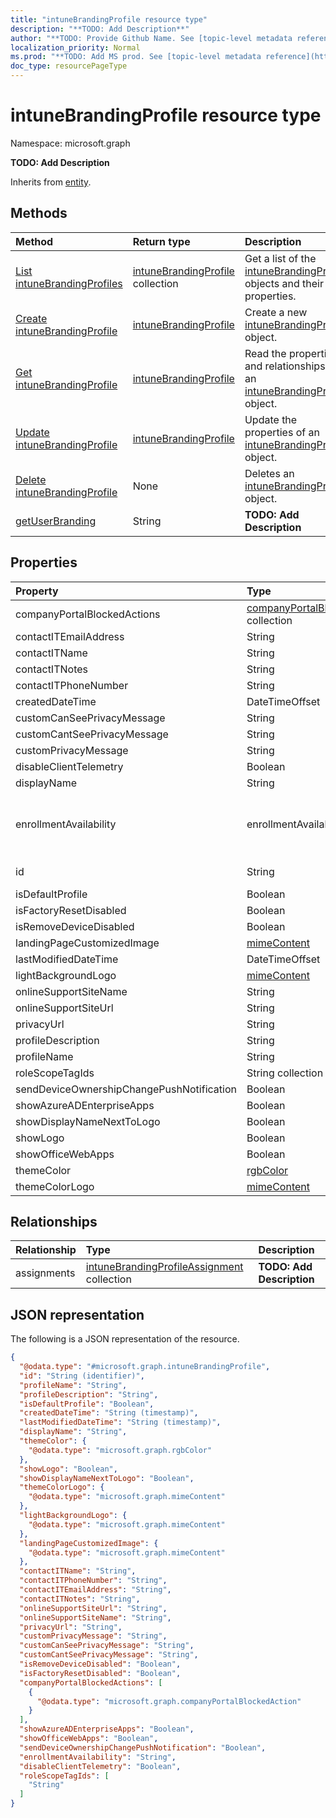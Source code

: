 ```yaml
---
title: "intuneBrandingProfile resource type"
description: "**TODO: Add Description**"
author: "**TODO: Provide Github Name. See [topic-level metadata reference](https://msgo.azurewebsites.net/add/document/guidelines/metadata.html#topic-level-metadata)**"
localization_priority: Normal
ms.prod: "**TODO: Add MS prod. See [topic-level metadata reference](https://msgo.azurewebsites.net/add/document/guidelines/metadata.html#topic-level-metadata)**"
doc_type: resourcePageType
---
```


# intuneBrandingProfile resource type

Namespace: microsoft.graph

**TODO: Add Description**


Inherits from [entity](../resources/entity.md).

## Methods
|Method|Return type|Description|
|:---|:---|:---|
|[List intuneBrandingProfiles](../api/intune-intunebrandingprofile-list.md)|[intuneBrandingProfile](../resources/intune-intunebrandingprofile.md) collection|Get a list of the [intuneBrandingProfile](../resources/intunebrandingprofile.md) objects and their properties.|
|[Create intuneBrandingProfile](../api/intune-intunebrandingprofile-create.md)|[intuneBrandingProfile](../resources/intune-intunebrandingprofile.md)|Create a new [intuneBrandingProfile](../resources/intune-intunebrandingprofile.md) object.|
|[Get intuneBrandingProfile](../api/intune-intunebrandingprofile-get.md)|[intuneBrandingProfile](../resources/intune-intunebrandingprofile.md)|Read the properties and relationships of an [intuneBrandingProfile](../resources/intune-intunebrandingprofile.md) object.|
|[Update intuneBrandingProfile](../api/intune-intunebrandingprofile-update.md)|[intuneBrandingProfile](../resources/intune-intunebrandingprofile.md)|Update the properties of an [intuneBrandingProfile](../resources/intune-intunebrandingprofile.md) object.|
|[Delete intuneBrandingProfile](../api/intune-intunebrandingprofile-delete.md)|None|Deletes an [intuneBrandingProfile](../resources/intune-intunebrandingprofile.md) object.|
|[getUserBranding](../api/intune-intunebrandingprofile-getuserbranding.md)|String|**TODO: Add Description**|

## Properties
|Property|Type|Description|
|:---|:---|:---|
|companyPortalBlockedActions|[companyPortalBlockedAction](../resources/intune-companyportalblockedaction.md) collection|**TODO: Add Description**|
|contactITEmailAddress|String|**TODO: Add Description**|
|contactITName|String|**TODO: Add Description**|
|contactITNotes|String|**TODO: Add Description**|
|contactITPhoneNumber|String|**TODO: Add Description**|
|createdDateTime|DateTimeOffset|**TODO: Add Description**|
|customCanSeePrivacyMessage|String|**TODO: Add Description**|
|customCantSeePrivacyMessage|String|**TODO: Add Description**|
|customPrivacyMessage|String|**TODO: Add Description**|
|disableClientTelemetry|Boolean|**TODO: Add Description**|
|displayName|String|**TODO: Add Description**|
|enrollmentAvailability|enrollmentAvailabilityOptions|**TODO: Add Description**. Possible values are: `availableWithPrompts`, `availableWithoutPrompts`, `unavailable`.|
|id|String|**TODO: Add Description** Inherited from [entity](../resources/entity.md)|
|isDefaultProfile|Boolean|**TODO: Add Description**|
|isFactoryResetDisabled|Boolean|**TODO: Add Description**|
|isRemoveDeviceDisabled|Boolean|**TODO: Add Description**|
|landingPageCustomizedImage|[mimeContent](../resources/intune-mimecontent.md)|**TODO: Add Description**|
|lastModifiedDateTime|DateTimeOffset|**TODO: Add Description**|
|lightBackgroundLogo|[mimeContent](../resources/intune-mimecontent.md)|**TODO: Add Description**|
|onlineSupportSiteName|String|**TODO: Add Description**|
|onlineSupportSiteUrl|String|**TODO: Add Description**|
|privacyUrl|String|**TODO: Add Description**|
|profileDescription|String|**TODO: Add Description**|
|profileName|String|**TODO: Add Description**|
|roleScopeTagIds|String collection|**TODO: Add Description**|
|sendDeviceOwnershipChangePushNotification|Boolean|**TODO: Add Description**|
|showAzureADEnterpriseApps|Boolean|**TODO: Add Description**|
|showDisplayNameNextToLogo|Boolean|**TODO: Add Description**|
|showLogo|Boolean|**TODO: Add Description**|
|showOfficeWebApps|Boolean|**TODO: Add Description**|
|themeColor|[rgbColor](../resources/intune-rgbcolor.md)|**TODO: Add Description**|
|themeColorLogo|[mimeContent](../resources/intune-mimecontent.md)|**TODO: Add Description**|

## Relationships
|Relationship|Type|Description|
|:---|:---|:---|
|assignments|[intuneBrandingProfileAssignment](../resources/intune-intunebrandingprofileassignment.md) collection|**TODO: Add Description**|

## JSON representation
The following is a JSON representation of the resource.
<!-- {
  "blockType": "resource",
  "keyProperty": "id",
  "@odata.type": "microsoft.graph.intuneBrandingProfile",
  "baseType": "microsoft.graph.entity",
  "openType": false
}
-->
``` json
{
  "@odata.type": "#microsoft.graph.intuneBrandingProfile",
  "id": "String (identifier)",
  "profileName": "String",
  "profileDescription": "String",
  "isDefaultProfile": "Boolean",
  "createdDateTime": "String (timestamp)",
  "lastModifiedDateTime": "String (timestamp)",
  "displayName": "String",
  "themeColor": {
    "@odata.type": "microsoft.graph.rgbColor"
  },
  "showLogo": "Boolean",
  "showDisplayNameNextToLogo": "Boolean",
  "themeColorLogo": {
    "@odata.type": "microsoft.graph.mimeContent"
  },
  "lightBackgroundLogo": {
    "@odata.type": "microsoft.graph.mimeContent"
  },
  "landingPageCustomizedImage": {
    "@odata.type": "microsoft.graph.mimeContent"
  },
  "contactITName": "String",
  "contactITPhoneNumber": "String",
  "contactITEmailAddress": "String",
  "contactITNotes": "String",
  "onlineSupportSiteUrl": "String",
  "onlineSupportSiteName": "String",
  "privacyUrl": "String",
  "customPrivacyMessage": "String",
  "customCanSeePrivacyMessage": "String",
  "customCantSeePrivacyMessage": "String",
  "isRemoveDeviceDisabled": "Boolean",
  "isFactoryResetDisabled": "Boolean",
  "companyPortalBlockedActions": [
    {
      "@odata.type": "microsoft.graph.companyPortalBlockedAction"
    }
  ],
  "showAzureADEnterpriseApps": "Boolean",
  "showOfficeWebApps": "Boolean",
  "sendDeviceOwnershipChangePushNotification": "Boolean",
  "enrollmentAvailability": "String",
  "disableClientTelemetry": "Boolean",
  "roleScopeTagIds": [
    "String"
  ]
}
```

